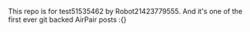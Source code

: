 This repo is for test51535462 by Robot21423779555. And it's one of the first ever git backed AirPair posts :{}